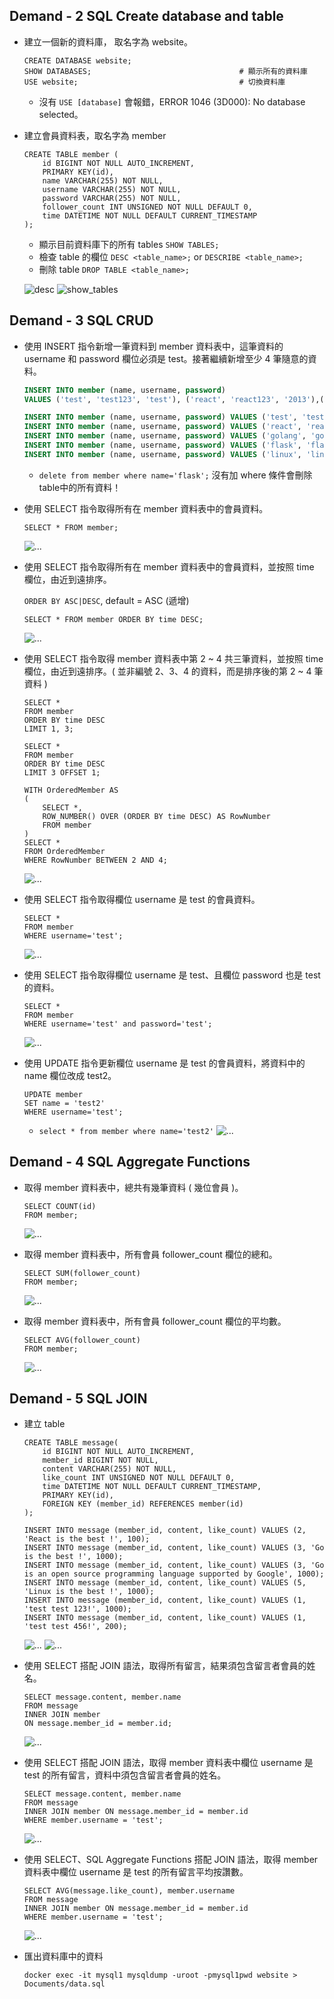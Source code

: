 ## Demand - 2 SQL Create database and table
- 建立一個新的資料庫， 取名字為 website。
    
    ```mysql
    CREATE DATABASE website;
    SHOW DATABASES;                                 # 顯示所有的資料庫
    USE website;                                    # 切換資料庫
    ```
    - 沒有 `USE [database]` 會報錯，ERROR 1046 (3D000): No database selected。
    
- 建立會員資料表，取名字為 member
    
    ```mysql
    CREATE TABLE member (
        id BIGINT NOT NULL AUTO_INCREMENT,
        PRIMARY KEY(id),
        name VARCHAR(255) NOT NULL,
        username VARCHAR(255) NOT NULL,
        password VARCHAR(255) NOT NULL,
        follower_count INT UNSIGNED NOT NULL DEFAULT 0,
        time DATETIME NOT NULL DEFAULT CURRENT_TIMESTAMP
    );
    ```
    
    - 顯示目前資料庫下的所有 tables `SHOW TABLES;`
    - 檢查 table 的欄位 `DESC <table_name>;` or `DESCRIBE <table_name>;`
    - 刪除 table `DROP TABLE <table_name>;`
    
    ![desc](images/demand2-desc.png)
    ![show_tables](images/demand2-show_tables.png)


## Demand - 3 SQL CRUD
- 使用 INSERT 指令新增一筆資料到 member 資料表中，這筆資料的 username 和 password 欄位必須是 test。接著繼續新增至少 4 筆隨意的資料。

    ```sql
    INSERT INTO member (name, username, password)
    VALUES ('test', 'test123', 'test'), ('react', 'react123', '2013'),('golang', 'golang123', '2009'), ('flask', 'flask123', '2010'), ('linux', 'linux123', '1991');
    
    INSERT INTO member (name, username, password) VALUES ('test', 'test', 'test');
    INSERT INTO member (name, username, password) VALUES ('react', 'react123', '2013');
    INSERT INTO member (name, username, password) VALUES ('golang', 'golang123', '2009');
    INSERT INTO member (name, username, password) VALUES ('flask', 'flask123', '2010');
    INSERT INTO member (name, username, password) VALUES ('linux', 'linux123', '1991');
    ```
    
    - `delete from member where name='flask';` 沒有加 where 條件會刪除table中的所有資料！    
    
- 使用 SELECT 指令取得所有在 member 資料表中的會員資料。
    ```mysql
    SELECT * FROM member;
    ```
    ![...](images/demand3-2.png)

- 使用 SELECT 指令取得所有在 member 資料表中的會員資料，並按照 time 欄位，由近到遠排序。
  
    `ORDER BY ASC|DESC`, default = ASC (遞增)
   
    ```mysql
    SELECT * FROM member ORDER BY time DESC;
    ```
    ![...](images/demand3-3.png)

- 使用 SELECT 指令取得 member 資料表中第 2 ~ 4 共三筆資料，並按照 time 欄位，由近到遠排序。( 並非編號 2、3、4 的資料，而是排序後的第 2 ~ 4 筆資料 )

    ```mysql
    SELECT *
    FROM member
    ORDER BY time DESC
    LIMIT 1, 3;
    ```
    
    ```mysql
    SELECT *
    FROM member
    ORDER BY time DESC
    LIMIT 3 OFFSET 1;
    ```

    ```mysql
    WITH OrderedMember AS
    (
        SELECT *,
        ROW_NUMBER() OVER (ORDER BY time DESC) AS RowNumber
        FROM member
    ) 
    SELECT *
    FROM OrderedMember
    WHERE RowNumber BETWEEN 2 AND 4;
    ```
    
    ![...](images/demand3-4.png)
    
- 使用 SELECT 指令取得欄位 username 是 test 的會員資料。
    
    ```mysql
    SELECT *
    FROM member
    WHERE username='test';
    ```
    
    ![...](images/demand3-5.png)

- 使用 SELECT 指令取得欄位 username 是 test、且欄位 password 也是 test 的資料。

    ```mysql
    SELECT *
    FROM member
    WHERE username='test' and password='test';
    ```
    
    ![...](images/demand3-6.png)
  
- 使用 UPDATE 指令更新欄位 username 是 test 的會員資料，將資料中的 name 欄位改成 test2。
    
    ```mysql
    UPDATE member
    SET name = 'test2'
    WHERE username='test';
    ```
    - `select * from member where name='test2'`
    ![...](images/demand3-7.png)

## Demand - 4 SQL Aggregate Functions

- 取得 member 資料表中，總共有幾筆資料 ( 幾位會員 )。
    
    ```mysql
    SELECT COUNT(id)
    FROM member;
    ```
    
    ![...](images/demand4-1.png)
    
- 取得 member 資料表中，所有會員 follower_count 欄位的總和。

    ```mysql
    SELECT SUM(follower_count)
    FROM member;
    ```
    
    ![...](images/demand4-2.png)
    
- 取得 member 資料表中，所有會員 follower_count 欄位的平均數。

    ```mysql
    SELECT AVG(follower_count)
    FROM member;
    ```
    
    ![...](images/demand4-3.png)

## Demand - 5 SQL JOIN

- 建立 table
    ```mysql
    CREATE TABLE message(
        id BIGINT NOT NULL AUTO_INCREMENT,
        member_id BIGINT NOT NULL,
        content VARCHAR(255) NOT NULL,
        like_count INT UNSIGNED NOT NULL DEFAULT 0,
        time DATETIME NOT NULL DEFAULT CURRENT_TIMESTAMP,
        PRIMARY KEY(id),
        FOREIGN KEY (member_id) REFERENCES member(id)
    );
    
    INSERT INTO message (member_id, content, like_count) VALUES (2, 'React is the best !', 100);
    INSERT INTO message (member_id, content, like_count) VALUES (3, 'Go is the best !', 1000);
    INSERT INTO message (member_id, content, like_count) VALUES (3, 'Go is an open source programming language supported by Google', 1000);
    INSERT INTO message (member_id, content, like_count) VALUES (5, 'Linux is the best !', 1000);
    INSERT INTO message (member_id, content, like_count) VALUES (1, 'test test 123!', 1000);
    INSERT INTO message (member_id, content, like_count) VALUES (1, 'test test 456!', 200);
    ```
    
    ![...](images/demand5-1.1.png)
    ![...](images/demand5-1.2.png)
    
- 使用 SELECT 搭配 JOIN 語法，取得所有留言，結果須包含留言者會員的姓名。

    ```mysql
    SELECT message.content, member.name
    FROM message
    INNER JOIN member
    ON message.member_id = member.id;
    ```
    
    ![...](images/demand5-2.png)

- 使用 SELECT 搭配 JOIN 語法，取得 member 資料表中欄位 username 是 test 的所有留言，資料中須包含留言者會員的姓名。

    ```mysql
    SELECT message.content, member.name
    FROM message
    INNER JOIN member ON message.member_id = member.id
    WHERE member.username = 'test';
    ```
    
    ![...](images/demand5-3.png)

- 使用 SELECT、SQL Aggregate Functions 搭配 JOIN 語法，取得 member 資料表中欄位 username 是 test 的所有留言平均按讚數。
    
    ```mysql
    SELECT AVG(message.like_count), member.username
    FROM message
    INNER JOIN member ON message.member_id = member.id
    WHERE member.username = 'test';
    ```
    
    ![...](images/demand5-4.png)

- 匯出資料庫中的資料
    
    ```linux
    docker exec -it mysql1 mysqldump -uroot -pmysql1pwd website > Documents/data.sql
    ```
    
